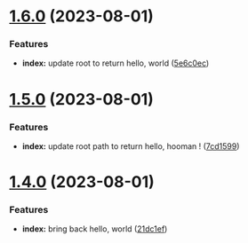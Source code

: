 # [1.6.0](https://github.com/warunsinx/nodets-playground/compare/v1.5.0...v1.6.0) (2023-08-01)


### Features

* **index:** update root to return hello, world ([5e6c0ec](https://github.com/warunsinx/nodets-playground/commit/5e6c0ec8c708e27f2aeb08034fda8e050db5d7e7))

# [1.5.0](https://github.com/warunsinx/nodets-playground/compare/v1.4.0...v1.5.0) (2023-08-01)


### Features

* **index:** update root path to return hello, hooman ! ([7cd1599](https://github.com/warunsinx/nodets-playground/commit/7cd1599b92f7d764fb128f148f0abe1152af0bff))

# [1.4.0](https://github.com/warunsinx/nodets-playground/compare/v1.3.0...v1.4.0) (2023-08-01)


### Features

* **index:** bring back hello, world ([21dc1ef](https://github.com/warunsinx/nodets-playground/commit/21dc1ef7ae0073022e1af7a343f7bec64da46e6c))
